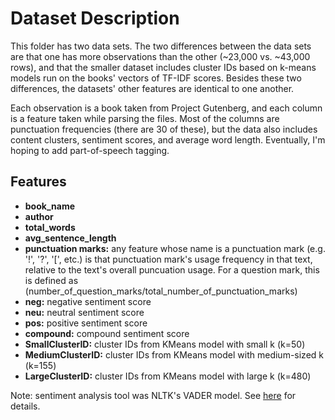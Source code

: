 # Dataset Description

This folder has two data sets. The two differences between the data sets are that one has more observations than the other (~23,000 vs. ~43,000 rows), and that the smaller dataset includes cluster IDs based on k-means models run on the books' vectors of TF-IDF scores. Besides these two differences, the datasets' other features are identical to one another. 

Each observation is a book taken from Project Gutenberg, and each column is a feature taken while parsing the files. Most of the columns are punctuation frequencies (there are 30 of these), but the data also includes content clusters, sentiment scores, and average word length. Eventually, I'm hoping to add part-of-speech tagging. 

## Features 

* **book_name**
* **author**
* **total_words**
* **avg_sentence_length**
* **punctuation marks:** any feature whose name is a punctuation mark (e.g. '!', '?', '[', etc.) is that punctuation mark's usage frequency in that text, relative to the text's overall puncuation usage. For a question mark, this is defined as (number_of_question_marks/total_number_of_punctuation_marks)
* **neg:** negative sentiment score 
* **neu:** neutral sentiment score
* **pos:** positive sentiment score
* **compound:** compound sentiment score
* **SmallClusterID:** cluster IDs from KMeans model with small k (k=50)
* **MediumClusterID:** cluster IDs from KMeans model with medium-sized k (k=155)
* **LargeClusterID:** cluster IDs from KMeans model with large k (k=480)


Note: sentiment analysis tool was NLTK's VADER model. See [here](http://www.nltk.org/howto/sentiment.html) for details. 